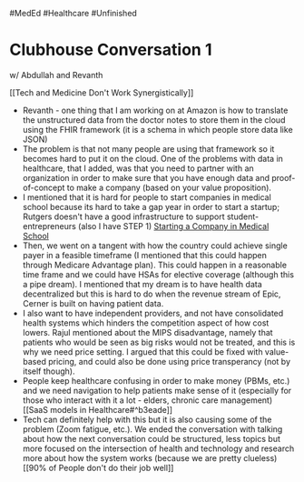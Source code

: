 #MedEd #Healthcare #Unfinished 

# Clubhouse Conversation 1
w/ Abdullah and Revanth

[[Tech and Medicine Don't Work Synergistically]]


- Revanth - one thing that I am working on at Amazon is how to translate the unstructured data from the doctor notes to store them in the cloud using the FHIR framework (it is a schema in which people store data like JSON)
- The problem is that not many people are using that framework so it becomes hard to put it on the cloud. One of the problems with data in healthcare, that I added, was that you need to partner with an organization in order to make sure that you have enough data and proof-of-concept to make a company (based on your value proposition).
- I mentioned that it is hard for people to start companies in medical school because its hard to take a gap year in order to start a startup; Rutgers doesn't have a good infrastructure to support student-entrepreneurs (also I have STEP 1) [Starting a Company in Medical School](https://shreenadkarni.com/notes/starting-a-company-medical-school/)
- Then, we went on a tangent with how the country could achieve single payer in a feasible timeframe (I mentioned that this could happen through Medicare Advantage plan). This could happen in a reasonable time frame and we could have HSAs for elective coverage (although this a pipe dream). I mentioned that my dream is to have health data decentralized but this is hard to do when the revenue stream of Epic, Cerner is built on having patient data.
- I also want to have independent providers, and not have consolidated health systems which hinders the competition aspect of how cost lowers. Rajul mentioned about the MIPS disadvantage, namely that patients who would be seen as big risks would not be treated, and this is why we need price setting. I argued that this could be fixed with value-based pricing, and could also be done using price transperancy (not by itself though).
- People keep healthcare confusing in order to make money (PBMs, etc.) and we need navigation to help patients make sense of it (especially for those who interact with it a lot - elders, chronic care management) [[SaaS models in Healthcare#^b3eade]]
- Tech can definitely help with this but it is also causing some of the problem (Zoom fatigue, etc.). We ended the conversation with talking about how the next conversation could be structured, less topics but more focused on the intersection of health and technology and research more about how the system works (because we are pretty clueless) [[90% of People don't do their job well]]